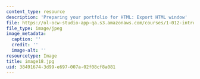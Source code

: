 ```yaml
---
content_type: resource
description: 'Preparing your portfolio for HTML: Export HTML window'
file: https://ol-ocw-studio-app-qa.s3.amazonaws.com/courses/1-012-introduction-to-civil-engineering-design-spring-2002/384916743d99e697007a02f08cf8a081_image18.jpg
file_type: image/jpeg
image_metadata:
  caption: ''
  credit: ''
  image-alt: ''
resourcetype: Image
title: image18.jpg
uid: 38491674-3d99-e697-007a-02f08cf8a081
---
```

